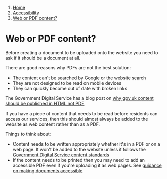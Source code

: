 1.  [Home](/docs/core/contents)
2.  [Accessibility](/docs/core/accessibility/overview)
3.  [Web or PDF content?](#)

# Web or PDF content?

Before creating a document to be uploaded onto the website you need to ask if it should be a document at all.

There are good reasons why PDFs are not the best solution:

*   The content can't be searched by Google or the website search
*   They are not designed to be read on mobile devices
*   They can quickly become out of date with broken links

The Government Digital Service has a blog post on [why gov.uk content should be published in HTML not PDF](https://gds.blog.gov.uk/2018/07/16/why-gov-uk-content-should-be-published-in-html-and-not-pdf/)

If you have a piece of content that needs to be read before residents can access our services, then this should almost always be added to the website as web content rather than as a PDF.

Things to think about:

*   Content needs to be written appropriately whether it's in a PDF or on a web page. It won't be added to the website unless it follows the [Government Digital Service content standards](https://www.gov.uk/guidance/content-design/writing-for-gov-uk)
*   If the content needs to be printed then you may need to add an accessible PDF even if you're uploading it as web pages. See [guidance on making documents accessible](creating-an-accessible-pdf "Creating an accessible PDF")

